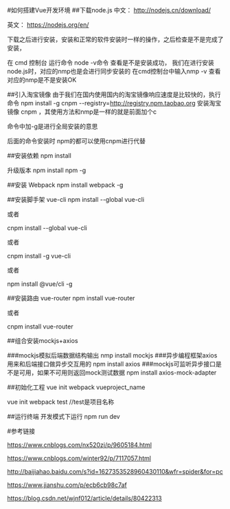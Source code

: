 #如何搭建Vue开发环境
##下载node.js
中文： http://nodejs.cn/download/

英文： https://nodejs.org/en/

下载之后进行安装，安装和正常的软件安装时一样的操作，之后检查是不是完成了安装，

在 cmd 控制台 运行命令 node -v命令 查看是不是安装成功，
我们在进行安装node.js时，对应的nmp也是会进行同步安装的
在cmd控制台中输入nmp -v 查看对应的nmp是不是安装OK 

##引入淘宝镜像
由于我们在国内使用国内的淘宝镜像响应速度是比较快的，执行命令
npm install -g cnpm --registry=http://registry.npm.taobao.org
安装淘宝镜像 cnpm ，其使用方法和nmp是一样的就是前面加个c

命令中加-g是进行全局安装的意思 

后面的命令安装时 npm的都可以使用cnpm进行代替

##安装依赖
npm install

升级版本
npm install npm -g

##安装 Webpack
npm install webpack -g

##安装脚手架 vue-cli
npm install --global vue-cli

或者

cnpm install --global vue-cli
 
或者

cnpm install -g vue-cli

或者

npm install @vue/cli -g

##安装路由 vue-router
npm install vue-router

或者

cnpm install vue-router

##组合安装mockjs+axios

###mockjs模拟后端数据结构输出
nmp install mockjs
###异步编程框架axios 用来和后端接口做异步交互用的
npm install axios
###mockjs可监听异步接口是不是可用，如果不可用则返回mock测试数据
npm install axios-mock-adapter


##初始化工程
vue init webpack vueproject_name

vue init webpack test  //test是项目名称

##运行终端  开发模式下运行
npm run dev

#参考链接

https://www.cnblogs.com/nx520zj/p/9605184.html

https://www.cnblogs.com/winter92/p/7117057.html

http://baijiahao.baidu.com/s?id=1627353528960430110&wfr=spider&for=pc

https://www.jianshu.com/p/ecb6cb98c7af

https://blog.csdn.net/wjnf012/article/details/80422313
